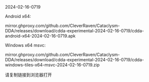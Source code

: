 2024-02-16-0719

Android x64:

mirror.ghproxy.com/github.com/CleverRaven/Cataclysm-DDA/releases/download/cdda-experimental-2024-02-16-0719/cdda-android-x64-2024-02-16-0719.apk

Windows x64 msvc:

mirror.ghproxy.com/github.com/CleverRaven/Cataclysm-DDA/releases/download/cdda-experimental-2024-02-16-0719/cdda-windows-tiles-x64-msvc-2024-02-16-0719.zip

请复制链接到浏览器打开

